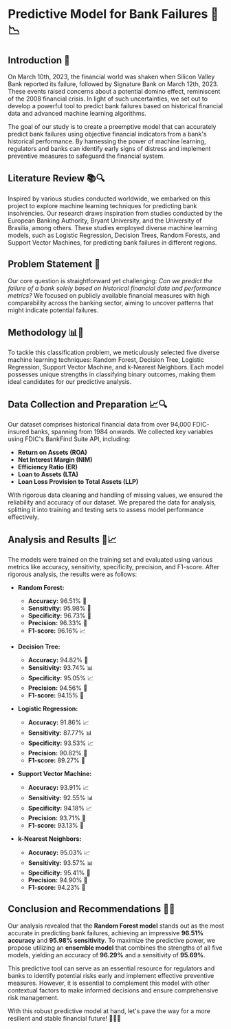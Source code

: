 # Predictive Model for Bank Failures 💼📉

## Introduction 🌟

On March 10th, 2023, the financial world was shaken when Silicon Valley Bank reported its failure, followed by Signature Bank on March 12th, 2023. These events raised concerns about a potential domino effect, reminiscent of the 2008 financial crisis. In light of such uncertainties, we set out to develop a powerful tool to predict bank failures based on historical financial data and advanced machine learning algorithms.

The goal of our study is to create a preemptive model that can accurately predict bank failures using objective financial indicators from a bank's historical performance. By harnessing the power of machine learning, regulators and banks can identify early signs of distress and implement preventive measures to safeguard the financial system.

## Literature Review 📚🔍

Inspired by various studies conducted worldwide, we embarked on this project to explore machine learning techniques for predicting bank insolvencies. Our research draws inspiration from studies conducted by the European Banking Authority, Bryant University, and the University of Brasilia, among others. These studies employed diverse machine learning models, such as Logistic Regression, Decision Trees, Random Forests, and Support Vector Machines, for predicting bank failures in different regions.

## Problem Statement 🎯

Our core question is straightforward yet challenging: *Can we predict the failure of a bank solely based on historical financial data and performance metrics?* We focused on publicly available financial measures with high comparability across the banking sector, aiming to uncover patterns that might indicate potential failures.

## Methodology 📊🔬

To tackle this classification problem, we meticulously selected five diverse machine learning techniques: Random Forest, Decision Tree, Logistic Regression, Support Vector Machine, and k-Nearest Neighbors. Each model possesses unique strengths in classifying binary outcomes, making them ideal candidates for our predictive analysis.

## Data Collection and Preparation 📈🔍

Our dataset comprises historical financial data from over 94,000 FDIC-insured banks, spanning from 1984 onwards. We collected key variables using FDIC's BankFind Suite API, including:

- **Return on Assets (ROA)**
- **Net Interest Margin (NIM)**
- **Efficiency Ratio (ER)**
- **Loan to Assets (LTA)**
- **Loan Loss Provision to Total Assets (LLP)**

With rigorous data cleaning and handling of missing values, we ensured the reliability and accuracy of our dataset. We prepared the data for analysis, splitting it into training and testing sets to assess model performance effectively.

## Analysis and Results 📝📈

The models were trained on the training set and evaluated using various metrics like accuracy, sensitivity, specificity, precision, and F1-score. After rigorous analysis, the results were as follows:

- **Random Forest:**
  - **Accuracy:** 96.51% 🎯
  - **Sensitivity:** 95.98% 🚀
  - **Specificity:** 96.73% 🎯
  - **Precision:** 96.33% 🎯
  - **F1-score:** 96.16% 📈

- **Decision Tree:**
  - **Accuracy:** 94.82% 🌳
  - **Sensitivity:** 93.74% 📊
  - **Specificity:** 95.05% 📈
  - **Precision:** 94.56% 🎯
  - **F1-score:** 94.15% 🚀

- **Logistic Regression:**
  - **Accuracy:** 91.86% 📈
  - **Sensitivity:** 87.77% 📊
  - **Specificity:** 93.53% 📈
  - **Precision:** 90.82% 🎯
  - **F1-score:** 89.27% 🚀

- **Support Vector Machine:**
  - **Accuracy:** 93.91% 📈
  - **Sensitivity:** 92.55% 📊
  - **Specificity:** 94.18% 📈
  - **Precision:** 93.71% 🎯
  - **F1-score:** 93.13% 🚀

- **k-Nearest Neighbors:**
  - **Accuracy:** 95.03% 📈
  - **Sensitivity:** 93.57% 📊
  - **Specificity:** 95.41% 🎯
  - **Precision:** 94.90% 🚀
  - **F1-score:** 94.23% 🚀

## Conclusion and Recommendations 🎉🔮

Our analysis revealed that the **Random Forest model** stands out as the most accurate in predicting bank failures, achieving an impressive **96.51% accuracy** and **95.98% sensitivity**. To maximize the predictive power, we propose utilizing an **ensemble model** that combines the strengths of all five models, yielding an accuracy of **96.29%** and a sensitivity of **95.69%**.

This predictive tool can serve as an essential resource for regulators and banks to identify potential risks early and implement effective preventive measures. However, it is essential to complement this model with other contextual factors to make informed decisions and ensure comprehensive risk management.

With this robust predictive model at hand, let's pave the way for a more resilient and stable financial future! 🏦🚀💪

